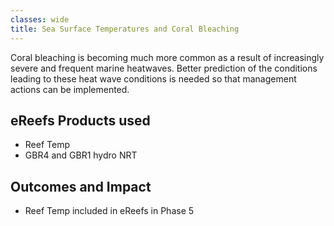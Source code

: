 ```yaml
---
classes: wide
title: Sea Surface Temperatures and Coral Bleaching
---
```


Coral bleaching is becoming much more common as a result of increasingly severe and frequent marine heatwaves. Better prediction of the conditions leading to these heat wave conditions is needed so that management actions can be implemented.


## eReefs Products used
- Reef Temp
- GBR4 and GBR1 hydro NRT

## Outcomes and Impact
- Reef Temp included in eReefs in Phase 5
